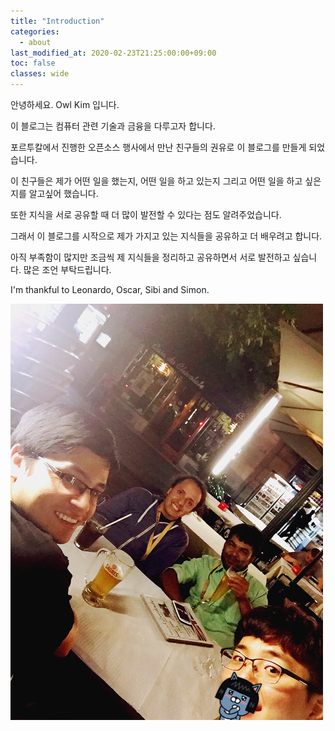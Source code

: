 ```yaml
---
title: "Introduction"
categories:
  - about
last_modified_at: 2020-02-23T21:25:00:00+09:00
toc: false
classes: wide
---
```


안녕하세요. Owl Kim 입니다.

이 블로그는 컴퓨터 관련 기술과 금융을 다루고자 합니다.

포르투칼에서 진행한 오픈소스 행사에서 만난 친구들의 권유로 이 블로그를 만들게 되었습니다.

이 친구들은 제가 어떤 일을 했는지, 어떤 일을 하고 있는지 그리고 어떤 일을 하고 싶은지를 알고싶어 했습니다.

또한 지식을 서로 공유할 때 더 많이 발전할 수 있다는 점도 알려주었습니다.

그래서 이 블로그를 시작으로 제가 가지고 있는 지식들을 공유하고 더 배우려고 합니다.

아직 부족함이 많지만 조금씩 제 지식들을 정리하고 공유하면서 서로 발전하고 싶습니다. 많은 조언 부탁드립니다.

I'm thankful to Leonardo, Oscar, Sibi and Simon.

![Friends](/assets/images/first_page/friends.jpeg)